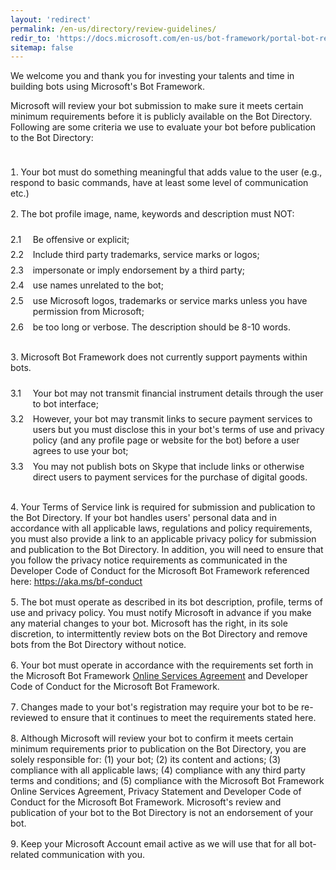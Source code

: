 ```yaml
---
layout: 'redirect'
permalink: /en-us/directory/review-guidelines/
redir_to: 'https://docs.microsoft.com/en-us/bot-framework/portal-bot-review-guidelines'
sitemap: false
---
```


<style>
      ol.list-counter {
        padding:1ex 0;
        counter-reset: category;
        list-style-position: inside;
      }
      ol.list-counter > li {
        margin-top: 1rem;
        margin-bottom: 1rem;
        counter-increment: category;
      }
      
      ol.list-counter ol {
        padding:1ex 0;
        list-style-type: decimal;
        list-style-position: inside;
        margin-left: 2em;
        margin-bottom: 1em;        
      }
      ol.list-counter ol li {
        position: relative;        
        display: block;
        counter-increment: item;
        padding-left: 1ex;
        padding-bottom: 1ex;
      }
      
      ol.list-counter ol li:firt-child {
        position: relative;        
        display: block;
        counter-reset: item;
      }
      
      ol.list-counter  ol  li:before {
        position: absolute;        
        content: counter(category)'.'counter(item);
        left: -2em;
        text-align: right;        
      }

    </style>

We welcome you and thank you for investing your talents and time in building bots using Microsoft's Bot Framework.

Microsoft will review your bot submission to make sure it meets certain minimum requirements before it is publicly available on the Bot Directory. Following are some criteria we use to evaluate your bot before publication to the Bot Directory:

<section>
    <ol class="list-counter">
<li>Your bot must do something meaningful that adds value to the user (e.g., respond to basic commands, have at least some level of communication etc.)</li>

<li>The bot profile image, name, keywords and description must NOT:</li>
<ol>
<li>Be offensive or explicit;</li>
<li>Include third party trademarks, service marks or logos;</li>
<li>impersonate or imply endorsement by a third party;</li>
<li>use names unrelated to the bot;</li>
<li>use Microsoft logos, trademarks or service marks unless you have permission from Microsoft;</li>
<li>be too long or verbose. The description should be 8-10 words.</li>
</ol>
<li>Microsoft Bot Framework does not currently support payments within bots. </li>
<ol>
<li>Your bot may not transmit financial instrument details through the user to bot interface; </li>
<li>However, your bot may transmit links to secure payment services to users but you must disclose this in your bot's terms of use and privacy policy (and any profile page or website for the bot) before a user agrees to use your bot;</li>
<li>You may not publish bots on Skype that include links or otherwise direct users to payment services for the purchase of digital goods.</li>
</ol>

<li>Your Terms of Service link is required for submission and publication to the Bot Directory. If your bot handles users' personal data and in accordance with all applicable laws, regulations and policy requirements, you must also provide a link to an applicable privacy policy for submission and publication to the Bot Directory. In addition, you will need to ensure that you follow the privacy notice requirements as communicated in the Developer Code of Conduct for the Microsoft Bot Framework referenced here: <a href="https://aka.ms/bf-conduct" class="uri">https://aka.ms/bf-conduct</a></li>
<li>The bot must operate as described in its bot description, profile, terms of use and privacy policy. You must notify Microsoft in advance if you make any material changes to your bot. Microsoft has the right, in its sole discretion, to intermittently review bots on the Bot Directory and remove bots from the Bot Directory without notice.</li>
<li>Your bot must operate in accordance with the requirements set forth in the Microsoft Bot Framework <a href="http://aka.ms/bf-terms">Online Services Agreement</a> and Developer Code of Conduct for the Microsoft Bot Framework.</li>
<li>Changes made to your bot's registration may require your bot to be re-reviewed to ensure that it continues to meet the requirements stated here.</li>
<li>Although Microsoft will review your bot to confirm it meets certain minimum requirements prior to publication on the Bot Directory, you are solely responsible for: (1) your bot; (2) its content and actions; (3) compliance with all applicable laws; (4) compliance with any third party terms and conditions; and (5) compliance with the Microsoft Bot Framework Online Services Agreement, Privacy Statement and Developer Code of Conduct for the Microsoft Bot Framework. Microsoft's review and publication of your bot to the Bot Directory is not an endorsement of your bot.</li>
<li>Keep your Microsoft Account email active as we will use that for all bot-related communication with you.</li>
    </ol>
  </section> 